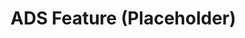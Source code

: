 # ADS Feature (Placeholder)

<!-- TODO: Manually document client/server components, services, models, API, data flow. (as per DOCS_IMPROVEMENT_PLAN.md) -->
